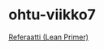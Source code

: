 # ohtu-viikko7
[Referaatti (Lean Primer)](https://raw.githubusercontent.com/Craetion5/ohtu-viikko7/master/Lean%20Primer%20referaatti)
